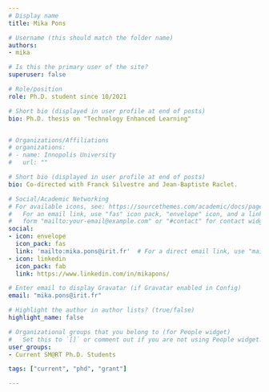 ```yaml
---
# Display name
title: Mika Pons

# Username (this should match the folder name)
authors:
- mika

# Is this the primary user of the site?
superuser: false

# Role/position
role: Ph.D. student since 10/2021

# Short bio (displayed in user profile at end of posts)
bio: Ph.D. thesis on "Technology Enhanced Learning"


# Organizations/Affiliations
# organizations:
# - name: Innopolis University
#   url: ""

# Short bio (displayed in user profile at end of posts)
bio: Co-directed with Franck Silvestre and Jean-Baptiste Raclet.

# Social/Academic Networking
# For available icons, see: https://sourcethemes.com/academic/docs/page-builder/#icons
#   For an email link, use "fas" icon pack, "envelope" icon, and a link in the
#   form "mailto:your-email@example.com" or "#contact" for contact widget.
social:
- icon: envelope
  icon_pack: fas
  link: 'mailto:mika.pons@irit.fr'  # For a direct email link, use "mailto:test@example.org".
- icon: linkedin
  icon_pack: fab
  link: https://www.linkedin.com/in/mikapons/

# Enter email to display Gravatar (if Gravatar enabled in Config)
email: "mika.pons@irit.fr"

# Highlight the author in author lists? (true/false)
highlight_name: false

# Organizational groups that you belong to (for People widget)
#   Set this to `[]` or comment out if you are not using People widget.
user_groups:
- Current SM@RT Ph.D. Students

tags: ["current", "phd", "grant"]

---
```

